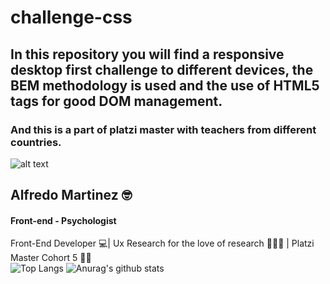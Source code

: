 # challenge-css
## In this repository you will find a responsive desktop first challenge to different devices, the BEM methodology is used and the use of HTML5 tags for good DOM management.

### And this is a part of platzi master with teachers from different countries.
 
 ![alt text](https://github.com/alfredomtzg/challenge-platzi-master/blob/master/newspaper/assets/newspaper.png?raw=true)

 ## Alfredo Martinez 🤓
#### Front-end - Psychologist

Front-End Developer 💻| Ux Research for the love of research 🕵🏾‍♂️ | Platzi Master Cohort 5 💪💚 
<br>
![Top Langs](https://github-readme-stats.vercel.app/api/top-langs/?username=alfredomtzg&theme=radical)
![Anurag's github stats](https://github-readme-stats.vercel.app/api?username=alfredomtzg&theme=radical)
